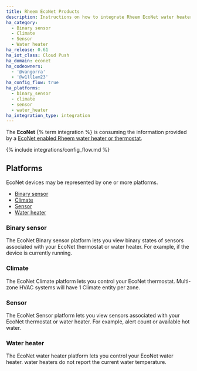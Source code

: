 ```yaml
---
title: Rheem EcoNet Products
description: Instructions on how to integrate Rheem EcoNet water heaters into Home Assistant.
ha_category:
  - Binary sensor
  - Climate
  - Sensor
  - Water heater
ha_release: 0.61
ha_iot_class: Cloud Push
ha_domain: econet
ha_codeowners:
  - '@vangorra'
  - '@w1ll1am23'
ha_config_flow: true
ha_platforms:
  - binary_sensor
  - climate
  - sensor
  - water_heater
ha_integration_type: integration
---
```


The **EcoNet** {% term integration %} is consuming the information provided by a [EcoNet enabled Rheem water heater or thermostat](https://www.rheem.com/econet).

{% include integrations/config_flow.md %}

## Platforms

EcoNet devices may be represented by one or more platforms.

- [Binary sensor](#binary-sensor)
- [Climate](#climate)
- [Sensor](#sensor)
- [Water heater](#water-heater)

### Binary sensor

The EcoNet Binary sensor platform lets you view binary states of sensors associated with your EcoNet thermostat or water heater. For example, if the device is currently running.

### Climate

The EcoNet Climate platform lets you control your EcoNet thermostat. Multi-zone HVAC systems will have 1 Climate entity per zone.

### Sensor

The EcoNet Sensor platform lets you view sensors associated with your EcoNet thermostat or water heater. For example, alert count or available hot water.

### Water heater

The EcoNet water heater platform lets you control your EcoNet water heater. water heaters do not report the current water temperature.
